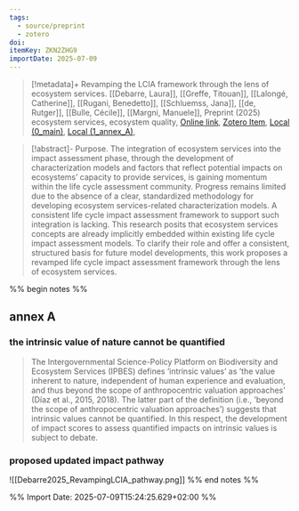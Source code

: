 ```yaml
---
tags:
  - source/preprint
  - zotero
doi: 
itemKey: ZKN2ZHG9
importDate: 2025-07-09
---
```

>[!metadata]+
> Revamping the LCIA framework through the lens of ecosystem services.
> [[Debarre, Laura]], [[Greffe, Titouan]], [[Lalongé, Catherine]], [[Rugani, Benedetto]], [[Schluemss, Jana]], [[de, Rutger]], [[Bulle, Cécile]], [[Margni, Manuele]], 
> Preprint (2025)
> ecosystem services, ecosystem quality, 
> [Online link](), [Zotero Item](zotero://select/library/items/ZKN2ZHG9), [Local (0_main)](file://C:/Users/aburg/Documents/references/zotero/storage/3VAGGRKQ/Debarre_RevampingLCIA_main.pdf),  [Local (1_annex_A)](file://C:/Users/aburg/Documents/references/zotero/storage/KFJXZGTW/Debarre_RevampingLCIA_annexA.pdf), 

>[!abstract]-
>Purpose. The integration of ecosystem services into the impact assessment phase, through the development of characterization models and factors that reflect potential impacts on ecosystems’ capacity to provide services, is gaining momentum within the life cycle assessment community. Progress remains limited due to the absence of a clear, standardized methodology for developing ecosystem services-related characterization models. A consistent life cycle impact assessment framework to support such integration is lacking. This research posits that ecosystem services concepts are already implicitly embedded within existing life cycle impact assessment models. To clarify their role and offer a consistent, structured basis for future model developments, this work proposes a revamped life cycle impact assessment framework through the lens of ecosystem services.

%% begin notes %%
## annex A
### the intrinsic value of nature cannot be quantified
> The Intergovernmental Science-Policy Platform on Biodiversity and Ecosystem Services (IPBES) defines ’intrinsic values’ as ’the value inherent to nature, independent of human experience and evaluation, and thus beyond the scope of anthropocentric valuation approaches’ (Díaz et al., 2015, 2018). The latter part of the definition (i.e., ’beyond the scope of anthropocentric valuation approaches’) suggests that intrinsic values cannot be quantified. In this respect, the development of impact scores to assess quantified impacts on intrinsic values is subject to debate. 
### proposed updated impact pathway
![[Debarre2025_RevampingLCIA_pathway.png]]
%% end notes %%

%% Import Date: 2025-07-09T15:24:25.629+02:00 %%
